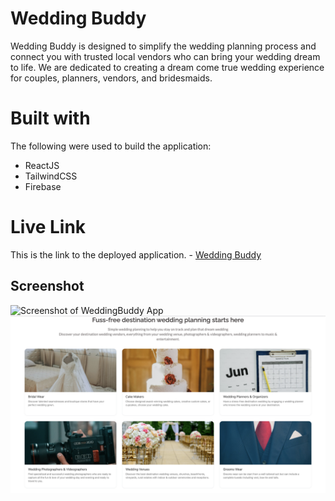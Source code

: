 # Wedding Buddy

Wedding Buddy is designed to simplify the wedding planning process and connect you with trusted local vendors who can bring your wedding dream to life. We are dedicated to creating a dream come true wedding experience for couples, planners, vendors, and bridesmaids.

# Built with

The following were used to build the application:

- ReactJS
- TailwindCSS
- Firebase

# Live Link

This is the link to the deployed application. - [Wedding Buddy](https://wedding-buddy.vercel.app/)

## Screenshot

![Screenshot of WeddingBuddy App](public/weddingbuddy-ss.png)
![Screenshot of WeddingBuddy App](public/weddingbuddy.png)

